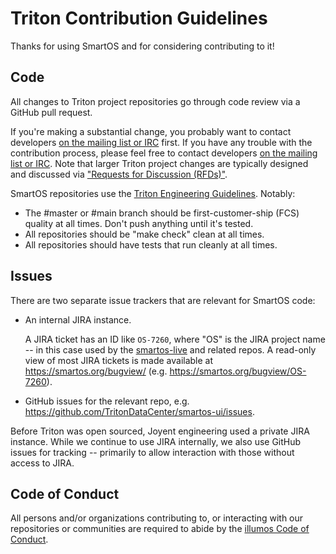 <!--
    This Source Code Form is subject to the terms of the Mozilla Public
    License, v. 2.0. If a copy of the MPL was not distributed with this
    file, You can obtain one at http://mozilla.org/MPL/2.0/.
-->

<!--
    Copyright 2019 Joyent, Inc.
    Copyright 2025 MNX Cloud, Inc.
-->

# Triton Contribution Guidelines

Thanks for using SmartOS and for considering contributing to it!

## Code

All changes to Triton project repositories go through code review via a GitHub
pull request.

If you're making a substantial change, you probably want to contact developers
[on the mailing list or IRC](README.md#community) first. If you have any trouble
with the contribution process, please feel free to contact developers [on the
mailing list or IRC](README.md#community). Note that larger Triton project
changes are typically designed and discussed via ["Requests for Discussion
(RFDs)"](https://github.com/TritonDataCenter/rfd).

SmartOS repositories use the [Triton Engineering
Guidelines](https://github.com/TritonDataCenter/eng/blob/master/docs/index.md).
Notably:

* The #master or #main branch should be first-customer-ship (FCS) quality at all
  times. Don't push anything until it's tested.
* All repositories should be "make check" clean at all times.
* All repositories should have tests that run cleanly at all times.

## Issues

There are two separate issue trackers that are relevant for SmartOS code:

* An internal JIRA instance.

  A JIRA ticket has an ID like `OS-7260`, where "OS" is the JIRA project
  name -- in this case used by the
  [smartos-live](https://github.com/TritonDataCenter/smartos-live) and related
  repos. A read-only view of most JIRA tickets is made available at
  <https://smartos.org/bugview/> (e.g.
  <https://smartos.org/bugview/OS-7260>).
* GitHub issues for the relevant repo, e.g.
  <https://github.com/TritonDataCenter/smartos-ui/issues>.

Before Triton was open sourced, Joyent engineering used a private JIRA instance.
While we continue to use JIRA internally, we also use GitHub issues for
tracking -- primarily to allow interaction with those without access to JIRA.

## Code of Conduct

All persons and/or organizations contributing to, or interacting with our
repositories or communities are required to abide by the
[illumos Code of Conduct][coc].

[coc]: https://github.com/TritonDataCenter/illumos-joyent/blob/master/CODE_OF_CONDUCT.md
